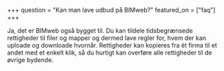 +++
question = "Kan man lave udbud på BIMweb?"
featured_on = ["faq"]
+++

Ja, det er BIMweb også bygget til. Du kan tildele tidsbegrænsede rettigheder til filer og mapper og dermed lave regler for, hvem der kan uploade og downloade hvornår. Rettigheder kan kopieres fra ét firma til et andet med et enkelt klik, så du hurtigt kan overføre alle rettigheder til de øvrige bydende.